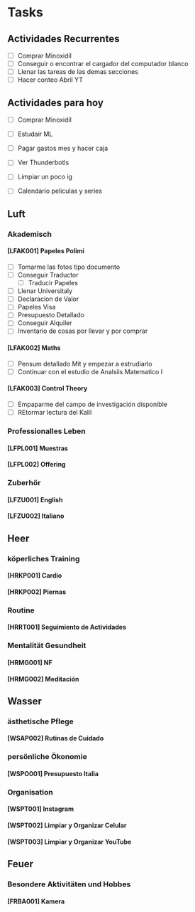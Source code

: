 # Tasks

## Actividades Recurrentes
  - [ ] Comprar Minoxidil
  - [ ] Conseguir o encontrar el cargador del computador blanco
  - [ ] Llenar las tareas de las demas secciones
  - [ ] Hacer conteo Abril YT

## Actividades para hoy
  - [ ] Comprar Minoxidil
  - [ ] Estudair ML
  - [ ] Pagar gastos mes y hacer caja
  - [ ] Ver Thunderbotls
  - [ ] Limpiar un poco ig
  - [ ] Calendario peliculas y series


## Luft
### Akademisch
#### [LFAK001] Papeles Polimi
  - [ ] Tomarme las fotos tipo documento
  - [ ] Conseguir Traductor
    - [ ] Traducir Papeles
  - [ ] Llenar Universitaly
  - [ ] Declaracion de Valor
  - [ ] Papeles Visa
  - [ ] Presupuesto Detallado
  - [ ] Conseguir Alquiler
  - [ ] Inventario de cosas por llevar y por comprar
#### [LFAK002] Maths
  - [ ] Pensum detallado Mit y empezar a estrudiarlo
  - [ ] Continuar con el estudio de Analsiis Matematico I
#### [LFAK003] Control Theory
  - [ ] Empaparme del campo de investigación disponible
  - [ ] REtormar lectura del Kalil
### Professionalles Leben
#### [LFPL001] Muestras
#### [LFPL002] Offering
### Zuberhör
#### [LFZU001] English
#### [LFZU002] Italiano



## Heer
### köperliches Training
#### [HRKP001] Cardio
#### [HRKP002] Piernas
### Routine
#### [HRRT001] Seguimiento de Actividades
### Mentalität Gesundheit
#### [HRMG001] NF
#### [HRMG002] Meditación


## Wasser
### ästhetische Pflege 
#### [WSAP002] Rutinas de Cuidado
### persönliche Ökonomie
#### [WSPO001] Presupuesto Italia
### Organisation
#### [WSPT001] Instagram 
#### [WSPT002] Limpiar y Organizar Celular
#### [WSPT003] Limpiar y Organizar YouTube

## Feuer
### Besondere Aktivitäten und Hobbes
#### [FRBA001] Kamera
